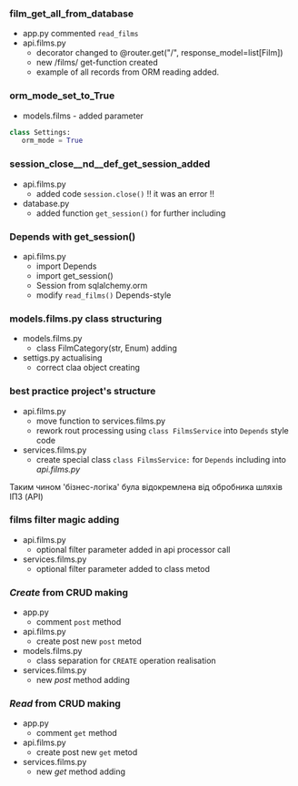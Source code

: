 ### film_get_all_from_database
 - app.py commented `read_films`
 - api.films.py 
    - decorator changed to @router.get("/", response_model=list[Film])
    - new /films/ get-function created
    - example of all records from ORM reading added.

### orm_mode_set_to_True  
   - models.films - added parameter 
   ```python
   class Settings:
      orm_mode = True
   ```

### session_close__nd__def_get_session_added
   - api.films.py  
      - added code `session.close()`  !! it was an error !!
   - database.py
      - added function `get_session()` for further including

### Depends with get_session()
   - api.films.py
      - import Depends  
      - import get_session() 
      - Session from sqlalchemy.orm
      - modify `read_films()` Depends-style


### models.films.py class structuring
   - models.films.py
      - class FilmCategory(str, Enum) adding
   - settigs.py actualising
      - correct claa object creating

### best practice project's structure
   - api.films.py
      - move function to services.films.py
      - rework rout processing using `class FilmsService` into `Depends` style
      code
   - services.films.py
      - create special class `class FilmsService:` for `Depends` including
      into *api.films.py*
   
   Таким чином 'бізнес-логіка' була відокремлена від обробника шляхів ІПЗ (API)

### films filter magic adding
   - api.films.py
      - optional filter parameter added in api processor call
   - services.films.py
      - optional filter parameter added to class metod

### *Create* from CRUD making
   - app.py 
      - comment `post` method
   - api.films.py
      - create post new `post` metod
   - models.films.py
      - class separation for `CREATE` operation realisation
   - services.films.py
      - new *post* method adding


### *Read* from CRUD making
   - app.py 
      - comment `get` method
   - api.films.py
      - create post new `get` metod
   - services.films.py
      - new *get* method adding